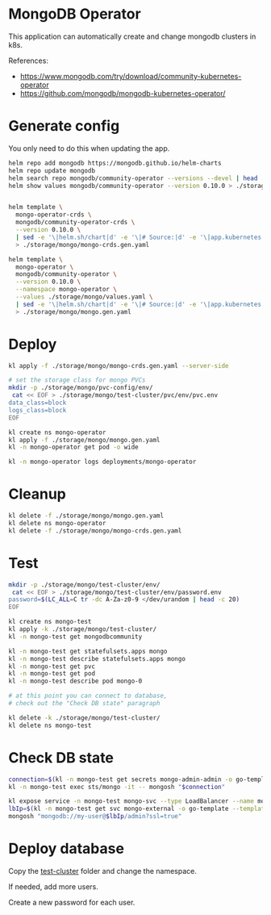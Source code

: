 
# MongoDB Operator

This application can automatically create and change mongodb clusters in k8s.

References:
- https://www.mongodb.com/try/download/community-kubernetes-operator
- https://github.com/mongodb/mongodb-kubernetes-operator/

# Generate config

You only need to do this when updating the app.

```bash
helm repo add mongodb https://mongodb.github.io/helm-charts
helm repo update mongodb
helm search repo mongodb/community-operator --versions --devel | head
helm show values mongodb/community-operator --version 0.10.0 > ./storage/mongo/default-values.yaml
```

```bash

helm template \
  mongo-operator-crds \
  mongodb/community-operator-crds \
  --version 0.10.0 \
  | sed -e '\|helm.sh/chart|d' -e '\|# Source:|d' -e '\|app.kubernetes.io/managed-by|d' -e '\|app.kubernetes.io/instance|d' -e '\|app.kubernetes.io/part-of|d' \
  > ./storage/mongo/mongo-crds.gen.yaml

helm template \
  mongo-operator \
  mongodb/community-operator \
  --version 0.10.0 \
  --namespace mongo-operator \
  --values ./storage/mongo/values.yaml \
  | sed -e '\|helm.sh/chart|d' -e '\|# Source:|d' -e '\|app.kubernetes.io/managed-by|d' -e '\|app.kubernetes.io/instance|d' -e '\|app.kubernetes.io/part-of|d' \
  > ./storage/mongo/mongo.gen.yaml

```

# Deploy

```bash
kl apply -f ./storage/mongo/mongo-crds.gen.yaml --server-side

# set the storage class for mongo PVCs
mkdir -p ./storage/mongo/pvc-config/env/
 cat << EOF > ./storage/mongo/test-cluster/pvc/env/pvc.env
data_class=block
logs_class=block
EOF

kl create ns mongo-operator
kl apply -f ./storage/mongo/mongo.gen.yaml
kl -n mongo-operator get pod -o wide

kl -n mongo-operator logs deployments/mongo-operator
```

# Cleanup

```bash
kl delete -f ./storage/mongo/mongo.gen.yaml
kl delete ns mongo-operator
kl delete -f ./storage/mongo/mongo-crds.gen.yaml
```

# Test

```bash
mkdir -p ./storage/mongo/test-cluster/env/
 cat << EOF > ./storage/mongo/test-cluster/env/password.env
password=$(LC_ALL=C tr -dc A-Za-z0-9 </dev/urandom | head -c 20)
EOF

kl create ns mongo-test
kl apply -k ./storage/mongo/test-cluster/
kl -n mongo-test get mongodbcommunity

kl -n mongo-test get statefulsets.apps mongo
kl -n mongo-test describe statefulsets.apps mongo
kl -n mongo-test get pvc
kl -n mongo-test get pod
kl -n mongo-test describe pod mongo-0

# at this point you can connect to database,
# check out the "Check DB state" paragraph

kl delete -k ./storage/mongo/test-cluster/
kl delete ns mongo-test
```

# Check DB state

```bash
connection=$(kl -n mongo-test get secrets mongo-admin-admin -o go-template --template '{{ index .data "connectionString.standardSrv" }}' | base64 -d)
kl -n mongo-test exec sts/mongo -it -- mongosh "$connection"

kl expose service -n mongo-test mongo-svc --type LoadBalancer --name mongo-external
lbIp=$(kl -n mongo-test get svc mongo-external -o go-template --template "{{ (index .status.loadBalancer.ingress 0).ip}}")
mongosh "mongodb://my-user@$lbIp/admin?ssl=true"
```

# Deploy database

Copy the [test-cluster](./test-cluster/) folder and change the namespace.

If needed, add more users.

Create a new password for each user.
